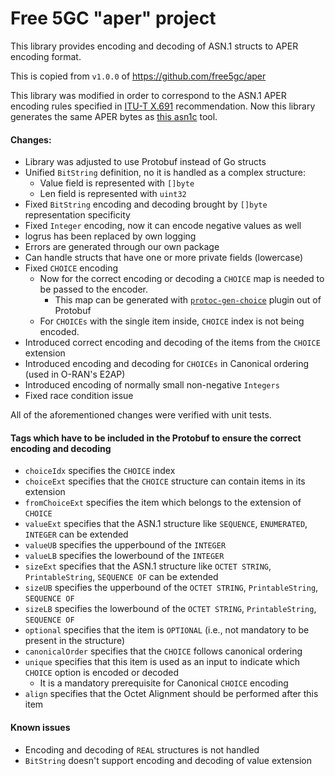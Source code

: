 <!--
SPDX-FileCopyrightText: 2021-present Open Networking Foundation <info@opennetworking.org>
SPDX-License-Identifier: Apache-2.0
-->

# Free 5GC "aper" project

This library provides encoding and decoding of ASN.1 structs to APER encoding format.

This is copied from `v1.0.0` of https://github.com/free5gc/aper

This library was modified in order to correspond to the ASN.1 APER encoding rules specified
in [ITU-T X.691](https://www.itu.int/ITU-T/studygroups/com17/languages/X.691-0207.pdf) recommendation. Now this library
generates the same APER bytes as [this asn1c](https://github.com/nokia/asn1c) tool.

#### Changes:

* Library was adjusted to use Protobuf instead of Go structs
* Unified `BitString` definition, no it is handled as a complex structure:
    * Value field is represented with `[]byte`
    * Len field is represented with `uint32`
* Fixed `BitString` encoding and decoding brought by `[]byte` representation specificity
* Fixed `Integer` encoding, now it can encode negative values as well
* logrus has been replaced by own logging
* Errors are generated through our own package
* Can handle structs that have one or more private fields (lowercase)
* Fixed `CHOICE` encoding
    * Now for the correct encoding or decoding a `CHOICE` map is needed to be passed to the encoder.
        * This map can be generated
          with [`protoc-gen-choice`](https://github.com/onosproject/onos-e2-sm/protoc-gen-choice) plugin out of Protobuf
    * For `CHOICEs` with the single item inside, `CHOICE` index is not being encoded.
* Introduced correct encoding and decoding of the items from the `CHOICE` extension 
* Introduced encoding and decoding for `CHOICEs` in Canonical ordering (used in O-RAN's E2AP)
* Introduced encoding of normally small non-negative `Integers`
* Fixed race condition issue

All of the aforementioned changes were verified with unit tests.

#### Tags which have to be included in the Protobuf to ensure the correct encoding and decoding

* `choiceIdx` specifies the `CHOICE` index
* `choiceExt` specifies that the `CHOICE` structure can contain items in its extension
* `fromChoiceExt` specifies the item which belongs to the extension of `CHOICE`
* `valueExt` specifies that the ASN.1 structure like `SEQUENCE`, `ENUMERATED`, `INTEGER` can be extended
* `valueUB` specifies the upperbound of the `INTEGER`
* `valueLB` specifies the lowerbound of the `INTEGER`
* `sizeExt`  specifies that the ASN.1 structure like `OCTET STRING`, `PrintableString`, `SEQUENCE OF` can be extended
* `sizeUB` specifies the upperbound of the `OCTET STRING`, `PrintableString`, `SEQUENCE OF`
* `sizeLB` specifies the lowerbound of the `OCTET STRING`, `PrintableString`, `SEQUENCE OF`
* `optional` specifies that the item is `OPTIONAL` (i.e., not mandatory to be present in the structure) 
* `canonicalOrder` specifies that the `CHOICE` follows canonical ordering
* `unique` specifies that this item is used as an input to indicate which `CHOICE` option is encoded or decoded 
  * It is a mandatory prerequisite for Canonical `CHOICE` encoding
* `align` specifies that the Octet Alignment should be performed after this item

#### Known issues

* Encoding and decoding of `REAL` structures is not handled
* `BitString` doesn't support encoding and decoding of value extension